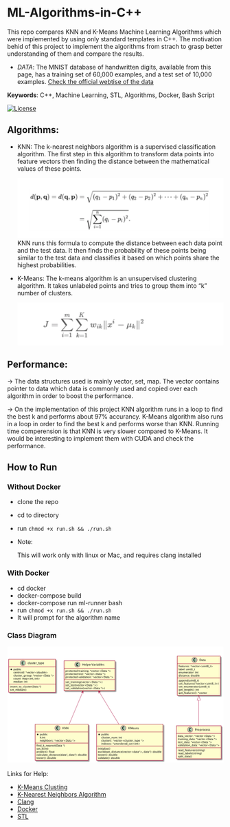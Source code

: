 # ML-Algorithms-in-C++

This repo compares KNN and K-Means Machine Learning Algorithms which were implemented by using only standard templates in C++. The motivation behid of this project to implement the algorithms from strach to grasp better understanding of them and compare the results.


* _DATA_: The MNIST database of handwritten digits, available from this page, has a training set of 60,000 examples, and a test set of 10,000 examples. [Check the official webtise of the data](http://yann.lecun.com/exdb/mnist/)

__Keywords__: C++, Machine Learning, STL, Algorithms, Docker, Bash Script

[![License](https://img.shields.io/github/license/mashape/apistatus.svg)](https://opensource.org/licenses/MIT) 

## Algorithms:

* KNN: The k-nearest neighbors algorithm is a supervised classification algorithm. The first step in this algorithm to transform data points into feature vectors then finding the distance between the mathematical values of these points. 

    ![](docs/images/knn-formula.png)
    KNN runs this formula to compute the distance between each data point and the test data. It then finds the probability of these points being similar to the test data and classifies it based on which points share the highest probabilities.

* K-Means: The k-means algorithm is an unsupervised clustering algorithm. It takes unlabeled points and tries to group them into “k” number of clusters.

    ![](docs/images/k-means-formula.png)

## Performance:

-> The data structures used is mainly vector, set, map. The vector contains pointer to data which data is commonly used and copied over each algorithm in order to boost the performance. 

-> On the implementation of this project KNN algorithm runs in a loop to find the best k and performs about 97% accurancy. K-Means algorithm also runs in a loop in order to find the best k and performs worse than KNN. Running time comperension is that KNN is very slower compared to K-Means. It would be interesting to implement them with CUDA and check the performance. 


## How to Run

### Without Docker

* clone the repo
* cd to directory
* run `chmod +x run.sh && ./run.sh`
* Note:

    This will work only with linux or Mac, and requires clang installed
### With Docker

* cd docker
* docker-compose build
* docker-compose run ml-runner bash
* run `chmod +x run.sh && ./run.sh`
* It will prompt for the algorithm name 



### Class Diagram

![](docs/images/class-diagram.png)


Links for Help:

* [K-Means Clusting](https://towardsdatascience.com/understanding-k-means-clustering-in-machine-learning-6a6e67336aa1)
* [K-Nearest Neighbors Algorithm](https://towardsdatascience.com/machine-learning-basics-with-the-k-nearest-neighbors-algorithm-6a6e71d01761)
* [Clang](https://clang.llvm.org)
* [Docker](https://docker-curriculum.com)
* [STL](http://www.cplusplus.com/reference/stl/)